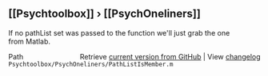 ## [[Psychtoolbox]] &#8250; [[PsychOneliners]]

If no pathList set was passed to the function we'll just grab the one  
from Matlab.  




<div class="code_header" style="text-align:right;">
  <span style="float:left;">Path&nbsp;&nbsp;</span> <span class="counter">Retrieve <a href=
  "https://raw.github.com/Psychtoolbox-3/Psychtoolbox-3/beta/Psychtoolbox/PsychOneliners/PathListIsMember.m">current version from GitHub</a> | View <a href=
  "https://github.com/Psychtoolbox-3/Psychtoolbox-3/commits/beta/Psychtoolbox/PsychOneliners/PathListIsMember.m">changelog</a></span>
</div>
<div class="code">
  <code>Psychtoolbox/PsychOneliners/PathListIsMember.m</code>
</div>

